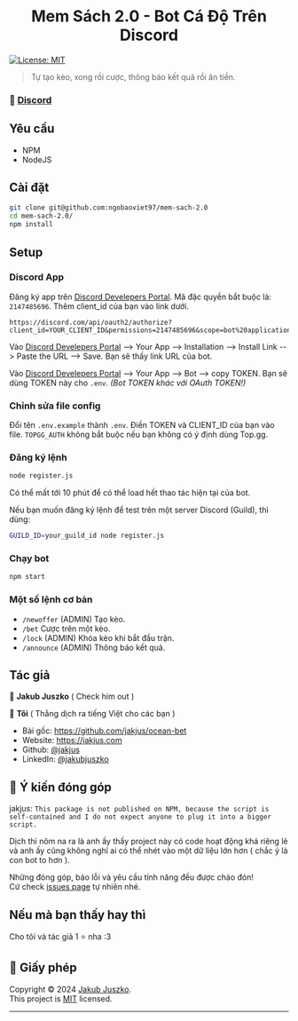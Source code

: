 <h1 align="center">Mem Sách 2.0 - Bot Cá Độ Trên Discord</h1>
<p>
  <a href="https://github.com/jakjus/ocean-bet/blob/master/LICENSE" target="_blank">
    <img alt="License: MIT" src="https://img.shields.io/github/license/jakjus/ocean-bet" />
  </a>
</p>

> Tự tạo kèo, xong rồi cược, thông báo kết quả rồi ăn tiền.

### 🚀 [Discord](https://discord.gg/BYKJmqCH4R)

## Yêu cầu

- NPM
- NodeJS

## Cài đặt

```sh
git clone git@github.com:ngobaoviet97/mem-sach-2.0
cd mem-sach-2.0/
npm install
```

## Setup

### Discord App

Đăng ký app trên [Discord Develepers Portal](https://discord.com/developers/applications). Mã đặc quyền bắt buộc là: `2147485696`. Thêm client_id của bạn vào link dưới.

```
https://discord.com/api/oauth2/authorize?client_id=YOUR_CLIENT_ID&permissions=2147485696&scope=bot%20applications.commands
```

Vào [Discord Develepers Portal](https://discord.com/developers/applications) --> Your App --> Installation --> Install Link --> Paste the URL --> Save. Bạn sẽ thấy link URL của bot.

Vào [Discord Develepers Portal](https://discord.com/developers/applications) --> Your App --> Bot --> copy TOKEN. Bạn sẽ dùng TOKEN này cho `.env`. _(Bot TOKEN khác với OAuth TOKEN!)_

### Chỉnh sửa file config

Đổi tên `.env.example` thành `.env`. Điền TOKEN và CLIENT_ID của bạn vào file. `TOPGG_AUTH` không bắt buộc nếu bạn không có ý định dùng Top.gg.

### Đăng ký lệnh

```sh
node register.js
```

Có thể mất tới 10 phút để có thể load hết thao tác hiện tại của bot.

Nếu bạn muốn đăng ký lệnh để test trên một server Discord
(Guild), thì dùng:

```sh
GUILD_ID=your_guild_id node register.js
```

### Chạy bot

```sh
npm start
```

### Một số lệnh cơ bản

- `/newoffer` (ADMIN) Tạo kèo.
- `/bet` Cược trên một kèo.
- `/lock` (ADMIN) Khóa kèo khi bắt đầu trận.
- `/announce` (ADMIN) Thông báo kết quả.

## Tác giả

👤 **Jakub Juszko** ( Check him out )

👤 **Tôi** ( Thằng dịch ra tiếng Việt cho các bạn )

- Bài gốc: https://github.com/jakjus/ocean-bet
- Website: https://jakjus.com
- Github: [@jakjus](https://github.com/jakjus)
- LinkedIn: [@jakubjuszko](https://linkedin.com/in/jakubjuszko)

## 🤝 Ý kiến đóng góp

jakjus:
`This package is not published on NPM, because the script is self-contained and I do not expect anyone to
plug it into a bigger script.`

Dịch thì nôm na ra là anh ấy thấy project này có code hoạt động khá riêng lẻ và anh ấy cũng không nghĩ ai có thể
nhét vào một dữ liệu lớn hơn ( chắc ý là con bot to hơn ).

Những đóng góp, báo lỗi và yêu cầu tính năng đều được chào đón!<br />Cứ check [issues page](https://github.com/jakjus/ocean-bet/issues) tự nhiên nhé.

## Nếu mà bạn thấy hay thì

Cho tôi và tác giả 1 ⭐️ nha :3

## 📝 Giấy phép

Copyright © 2024 [Jakub Juszko](https://github.com/jakjus).<br />
This project is [MIT](https://github.com/jakjus/ocean-bet/blob/master/LICENSE) licensed.

---
